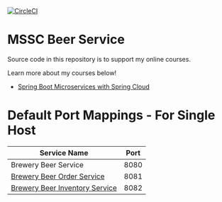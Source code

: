 [![CircleCI](https://circleci.com/gh/KrzysztofKukla/02-mssc-beer-service.svg?style=svg)](https://circleci.com/gh/KrzysztofKukla/02-mssc-beer-service)

# MSSC Beer Service

Source code in this repository is to support my online courses.

Learn more about my courses below!
* [Spring Boot Microservices with Spring Cloud](https://www.udemy.com/spring-boot-microservices-with-spring-cloud-beginner-to-guru/?couponCode=GIT_HUB2)


# Default Port Mappings - For Single Host
| Service Name | Port | 
| --------| -----|
| Brewery Beer Service | 8080 |
| [Brewery Beer Order Service](https://github.com/KrzysztofKukla/05-mssc-beer-order-service) | 8081 |
| [Brewery Beer Inventory Service](https://github.com/KrzysztofKukla/06-mssc-beer-inventory-service) | 8082 |